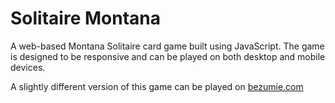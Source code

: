 # Solitaire Montana

A web-based Montana Solitaire card game built using JavaScript. The game is designed to be responsive and can be played on both desktop and mobile devices.

A slightly different version of this game can be played on [bezumie.com](https://bezumie.com/montana/solitaire)
